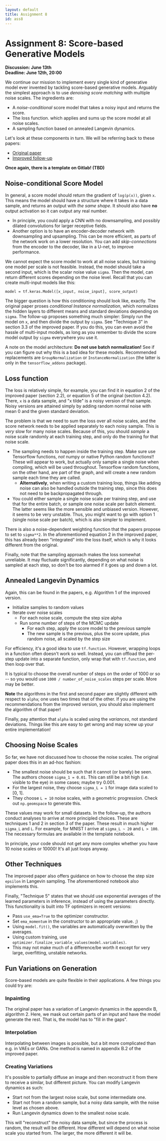 ```yaml
---
layout: default
title: Assignment 8
id: ass8
---
```



# Assignment 8: Score-based Generative Models
**Discussion: June 13th**  
**Deadline: June 12th, 20:00**


We continue our mission to implement every single kind of generative model ever
invented by tackling score-based generative models. Arguably the simplest approach
is to use _denoising score matching_ with multiple noise scales.
The ingredients are:
- A _noise-conditional_ score model that takes a noisy input and returns the score.
- The loss function. which applies and sums up the score model at all noise scales.
- A sampling function based on annealed Langevin dynamics.

Let's look at these components in turn. We will be referring back to these papers:
- [Original paper](https://arxiv.org/pdf/1907.05600.pdf)
- [Improved follow-up](https://arxiv.org/pdf/2006.09011.pdf)

**Once again, there is a template on Gitlab! (TBD)**


## Noise-conditional Score Model

In general, a score model should return the gradient of `log(p(x))`, given `x`.
This means the model should have a structure where it takes in a data sample, and
returns an output with _the same shape_.  It should also have **no** output activation
so it can output any real number.
- In principle, you could apply a CNN with
no downsampling, and possibly dilated convolutions for larger receptive fields.
- Another option is to have an encoder-decoder network with downsampling and
upsampling. This can be more efficient, as parts of the network work on a lower
resolution. You can add _skip-connections_ from the encoder to the decoder, like in
a U-net, to improve performance.

We cannot expect the score model to work at all noise scales, but training one model
per scale is not feasible. Instead, the model should take a second input, which is
the scalar noise value `sigma`. Then the model, can return different scores depending
on the noise level. Recall that you can create multi-input models like this:

`model = tf.keras.Model([x_input, noise_input], score_output)`

The bigger question is how this conditioning should look like, exactly. The original
paper proses _conditional Instance normalization_, which normalizes the hidden
layers to different means and standard deviations depending on `sigma`. The
follow-up proposes something much simpler: Simply run the model on `x`, and then
divide the output by `sigma`. See "Technique 3" in section 3.3 of the improved paper. 
If you do this, you can even avoid the hassle of multi-input models, as long as
you remember to divide the score model output by `sigma` everywhere you use it.

A note on the model architecture: **Do not use batch normalization!** See if you
can figure out why this is a bad idea for these models. Recommended replacements
are `GroupNormalization` or `InstanceNormalization` (the latter is only in the `tensorflow_addons`
package).


## Loss function

The loss is relatively simple, for example, you can find it in equation 2 of the
improved paper (section 2.2), or equation 5 of the original (section 4.2). 
There, `x` is a data sample, and "x tilde" is a
noisy version of that sample. Noisy versions are attained simply by adding
random normal noise with mean 0 and  the given standard deviation.

The problem is that we need to sum the loss over all noise scales, and the score
network needs to be applied separately to each noisy sample. This is _very_ slow
for many noise scales. Because of this, you should _sample_ a noise
scale randomly at each training step, and only do the training for that noise scale.
- The sampling needs to happen inside the training step. Make sure use Tensorflow
functions, _not_ numpy or native Python random functions!! These will appear to work,
but actually only sample a single noise when compiling, which will be used throughout.
Tensorflow random functions, on the other hand, are part of the graph, and will
create a new random sample each time they are called.
  - **Alternatively**, when writing a custom training loop, things like adding noise can also be
  handled outside the training step, since this does not need to be backpropagated through.
- You could either sample a single noise scale per training step, and use that for
the entire batch, or sample one noise scale per batch element. The latter seems
like the more sensible and unbiased version. However, it seems to be very unstable.
Thus, you might want to go with option 1 (single noise scale per batch), which
is also simpler to implement.

There is also a noise-dependent weighting function that the papers propose to set
to `sigma**2`. In the aforementioned equation 2 in the improved paper, this has
already been "integrated" into the loss itself, which is why it looks different
from the original.

Finally, note that the sampling approach makes the loss somewhat unreliable.
It may fluctuate significantly, depending on what noise is sampled at each step,
so don't be too alarmed if it goes up and down a lot.


## Annealed Langevin Dynamics

Again, this can be found in the papers, e.g. Algorithm 1 of the improved version.
- Initialize samples to random values
- Iterate over noise scales
  - For each noise scale, compute the step size alpha
  - Run some number of steps of the MCMC update
    - For each step, apply the score model to the previous sample
    - The new sample is the previous, plus the score update, plus random noise,
    all scaled by the step size

For efficiency, it's a good idea to use `tf.function`. However, wrapping loops
in a function often doesn't work so well. Instead, you can offload the per-step
update into a separate function, only wrap that with `tf.function`, and then loop
over that.

It is typical to choose the overall number of steps on the order of 1000 or so --
so you would use `1000 / number_of_noise_scales` steps per scale. More may be better.

**Note** the algorithms in the first and second paper are slightly different with
respect to `alpha`; one uses two times that of the other. If you are using the
recommendations from the improved version, you should also implement the algorithm
of that paper!

Finally, pay attention that `alpha` is scaled using the _variances_, not standard
deviations. Things like this are easy to get wrong and may screw up your entire
implementation!


## Choosing Noise Scales

So far, we have not discussed how to choose the noise scales. The original paper
does this in an ad-hoc fashion:
- The smallest noise should be such that it cannot (or barely) be seen. The authors
choose `sigma_1 = 0.01`. This can still be a bit high (i.e. visible to the eye) 
in some cases; maybe try 0.001.
- For the largest noise, they choose `sigma_L = 1` for image data scaled to [0, 1].
- They choose `L = 10` noise scales, with a geometric progression. Check out `np.geomspace`
to generate this.

These values may work for small datasets. In the follow-up, the authors conduct
analyses to arrive at more principled choices. These are techniques 1 and 2 in
section 3 of the paper. These result in much higher `sigma_L` and `L`. For example,
for MNIST I arrive at `sigma_L ~ 20` and `L > 100`. The necessary formulas are
available in the template notebook.

In principle, your code should not get any more complex whether you have 10 noise
scales or 10000! It's all just loops anyway.


## Other Techniques

The improved paper also offers guidance on how to choose the step size `epsilon`
in Langevin sampling. The aforementioned notebook also implements this.

Finally, "Technique 5" states that we should use exponential averages of the
learned parameters in inference, instead of using the parameters directly. This
functionality is built into TF optimizers in recent versions:
- Pass `use_ema=True` to the optimizer constructor.
- Set `ema_momentum` in the constructor to an appropriate value. ;)
- Using `model.fit()`, the variables are automatically overwritten by the averages.
- Using custom training, use `optimizer.finalize_variable_values(model.variables)`.
- This may not make much of a difference/be worth it except for very large,
overfitting, unstable networks.


## Fun Variations on Generation

Score-based models are quite flexible in their applications. A few things you
could try are:

### Inpainting
The original paper has a variation of Langevin dynamics in the appendix B,
algorithm 2. Here, we mask out certain parts of an input and have the model
generate the rest. That is, the model has to "fill in the gaps".

### Interpolation
Interpolating between images is possible, but a bit more complicated than e.g.
in VAEs or GANs. One method is named in appendix B.2 of the improved paper.

### Creating Variations
It's possible to partially diffuse an image and then reconstruct it from there
to receive a similar, but different picture. You can modify Langevin dynamics as
such:
- Start not from the largest noise scale, but some intermediate one.
- Start not from a random sample, but a noisy data sample, with the noise level
as chosen above.
- Run Langevin dynamics down to the smallest noise scale.

This will "reconstruct" the noisy data sample, but since the process is random,
the result will be different. How different will depend on what noise scale you
started from. The larger, the more different it will be.
